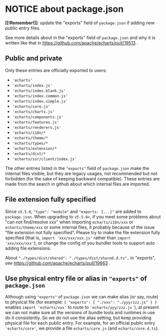 # NOTICE about package.json

**[[!Remember!]]**: update the "exports" field of `package.json` if adding new public entry files.

See more details about in the "exports" field of `package.json` and why it is written like that in https://github.com/apache/echarts/pull/19513 .

## Public and private

Only these entries are officially exported to users:
+ `'echarts'`
+ `'echarts/index.js'`
+ `'echarts/index.blank.js'`
+ `'echarts/index.common.js'`
+ `'echarts/index.simple.js'`
+ `'echarts/core.js'`
+ `'echarts/charts.js'`
+ `'echarts/components.js'`
+ `'echarts/features.js'`
+ `'echarts/renderers.js'`
+ `'echarts/i18n/*`
+ `'echarts/theme/*`
+ `'echarts/types/*`
+ `'echarts/extension/*`
+ `'echarts/dist/*`
+ `'echarts/ssr/client/index.js'`

The other entries listed in the `"exports"` field of `package.json` make the internal files visible, but they are legacy usages, not recommended but not forbidden (for the sake of keeping backward compatible). These entries are made from the search in github about which internal files are imported.


## File extension fully specified

Since `v5.5.0`, `"type": "module"` and `"exports: {...}"` are added to `package.json`. When upgrading to `v5.5.0+`, if you meet some problems about "can not find/resolve xxx" when importing `echarts/i18n/xxx` or `echarts/theme/xxx` or some internal files, it probably because of the issue "file extension not fully specified". Please try to make the file extension fully specified (that is, `import 'xxx/xxx/xxx.js'` rather than `import 'xxx/xxx/xxx'`), or change the config of you bundler tools to support auto adding file extensions.

About `"./types/dist/shared": "./types/dist/shared.d.ts",` in "exports", see https://github.com/apache/echarts/pull/19663 .


## Use physical entry file or alias in `"exports"` of `package.json`

Although using `"exports"` of `package.json` we can make alias (or say, route) to physical file (for example: `{ "exports": { "./xxx": "./yyy/zzz.js" } }` enables `import 'echarts/xxx'` to route to `'echarts/yyy/zzz.js'`), at present we can not make sure all the versions of bundle tools and runtimes in use do it consistently. So we do not use the alias setting, but keep providing physical file for each public entry. For example, for an official public entry `'echarts/core'`, we provide a file `echarts/core.js` (and `echarts/core.d.ts`).

